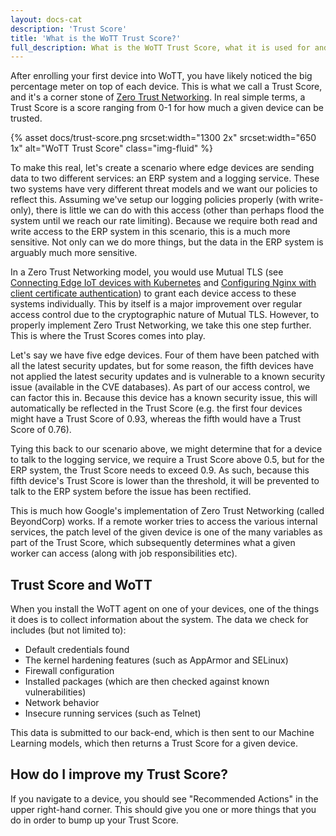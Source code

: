 ```yaml
---
layout: docs-cat
description: 'Trust Score'
title: 'What is the WoTT Trust Score?'
full_description: What is the WoTT Trust Score, what it is used for and what does it say about the security posture of my devices?
---
```


After enrolling your first device into WoTT, you have likely noticed the big percentage meter on top of each device. This is what we call a Trust Score, and it's a corner stone of [Zero Trust Networking](https://www.oreilly.com/library/view/zero-trust-networks/9781491962183/). In real simple terms, a Trust Score is a score ranging from 0-1 for how much a given device can be trusted.

{% asset docs/trust-score.png srcset:width="1300 2x" srcset:width="650 1x" alt="WoTT Trust Score" class="img-fluid" %}

To make this real, let's create a scenario where edge devices are sending data to two different services: an ERP system and a logging service. These two systems have very different threat models and we want our policies to reflect this. Assuming we've setup our logging policies properly (with write-only), there is little we can do with this access (other than perhaps flood the system until we reach our rate limiting). Because we require both read and write access to the ERP system in this scenario, this is a much more sensitive. Not only can we do more things, but the data in the ERP system is arguably much more sensitive.

In a Zero Trust Networking model, you would use Mutual TLS (see [Connecting Edge IoT devices with Kubernetes]({{site.url}}/blog/tutorials/2019/07/18/edge-to-kubernetes) and [Configuring Nginx with client certificate authentication]({{site.url}}/blog/tutorials/2019/07/15/mtls-with-nginx)) to grant each device access to these systems individually. This by itself is a major improvement over regular access control due to the cryptographic nature of Mutual TLS. However, to properly implement Zero Trust Networking, we take this one step further. This is where the Trust Scores comes into play.

Let's say we have five edge devices. Four of them have been patched with all the latest security updates, but for some reason, the fifth devices have not applied the latest security updates and is vulnerable to a known security issue (available in the CVE databases). As part of our access control, we can factor this in. Because this device has a known security issue, this will automatically be reflected in the Trust Score (e.g. the first four devices might have a Trust Score of 0.93, whereas the fifth would have a Trust Score of 0.76).

Tying this back to our scenario above, we might determine that for a device to talk to the logging service, we require a Trust Score above 0.5, but for the ERP system, the Trust Score needs to exceed 0.9. As such, because this fifth device's Trust Score is lower than the threshold, it will be prevented to talk to the ERP system before the issue has been rectified.

This is much how Google's implementation of Zero Trust Networking (called BeyondCorp) works. If a remote worker tries to access the various internal services, the patch level of the given device is one of the many variables as part of the Trust Score, which subsequently determines what a given worker can access (along with job responsibilities etc).

## Trust Score and WoTT

When you install the WoTT agent on one of your devices, one of the things it does is to collect information about the system. The data we check for includes (but not limited to):

* Default credentials found
* The kernel hardening features (such as AppArmor and SELinux)
* Firewall configuration
* Installed packages (which are then checked against known vulnerabilities)
* Network behavior
* Insecure running services (such as Telnet)

This data is submitted to our back-end, which is then sent to our Machine Learning models, which then returns a Trust Score for a given device.

## How do I improve my Trust Score?

If you navigate to a device, you should see "Recommended Actions" in the upper right-hand corner. This should give you one or more things that you do in order to bump up your Trust Score.
